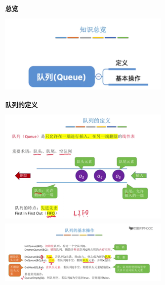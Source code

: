 ## 总览

![1725695040508_image.png](attachments/1725695040508_image.png)

## 队列的定义

![1725695431583_image.png](attachments/1725695431583_image.png)

![1725695502788_image.png](attachments/1725695502788_image.png)
